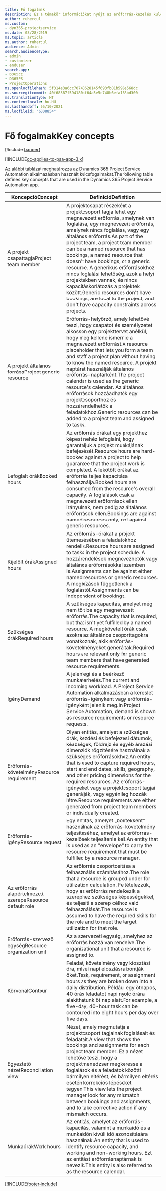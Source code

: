 ```yaml
---
title: Fő fogalmak
description: Ez a témakör információkat nyújt az erőforrás-kezelés kulcsfontosságú koncepcióiról a Project Service Automation területén.
author: ruhercul
ms.custom:
- dyn365-projectservice
ms.date: 03/28/2019
ms.topic: article
ms.author: ruhercul
audience: Admin
search.audienceType:
- admin
- customizer
- enduser
search.app:
- D365CE
- D365PS
- ProjectOperations
ms.openlocfilehash: 5f314e3a6cc70748628145f693fb81b598e568dc
ms.sourcegitcommit: 40f68387f594180af64a5e5c748b6efa188bd300
ms.translationtype: HT
ms.contentlocale: hu-HU
ms.lasthandoff: 05/10/2021
ms.locfileid: "6008854"
---
```

# <a name="key-concepts"></a><span data-ttu-id="1c90a-103">Fő fogalmak</span><span class="sxs-lookup"><span data-stu-id="1c90a-103">Key concepts</span></span>

[!include [banner](../includes/psa-now-project-operations.md)]

[!INCLUDE[cc-applies-to-psa-app-3.x](../includes/cc-applies-to-psa-app-3x.md)]

<span data-ttu-id="1c90a-104">Az alábbi táblázat meghatározza az Dynamics 365 Project Service Automation alkalmazásban használt kulcsfogalmakat.</span><span class="sxs-lookup"><span data-stu-id="1c90a-104">The following table defines key concepts that are used in the Dynamics 365 Project Service Automation app.</span></span>

| <span data-ttu-id="1c90a-105">Koncepció</span><span class="sxs-lookup"><span data-stu-id="1c90a-105">Concept</span></span>                    | <span data-ttu-id="1c90a-106">Definíció</span><span class="sxs-lookup"><span data-stu-id="1c90a-106">Definition</span></span> |
|----------------------------|------------|
| <span data-ttu-id="1c90a-107">A projekt csapattagja</span><span class="sxs-lookup"><span data-stu-id="1c90a-107">Project team member</span></span>        | <span data-ttu-id="1c90a-108">A projektcsapat részeként a projektcsoport tagja lehet egy megnevezett erőforrás, amelynek van foglalása, egy megnevezett erőforrás, amelynek nincs foglalása, vagy egy általános erőforrás.</span><span class="sxs-lookup"><span data-stu-id="1c90a-108">As part of the project team, a project team member can be a named resource that has bookings, a named resource that doesn't have bookings, or a generic resource.</span></span> <span data-ttu-id="1c90a-109">A generikus erőforrásokhoz nincs foglalási lehetőség, azok a helyi projektekben vannak, és nincs kapacitáskorlátozás a projektek között.</span><span class="sxs-lookup"><span data-stu-id="1c90a-109">Generic resources don't have bookings, are local to the project, and don't have capacity constraints across projects.</span></span> |
| <span data-ttu-id="1c90a-110">A projekt általános forrása</span><span class="sxs-lookup"><span data-stu-id="1c90a-110">Project generic resource</span></span>   | <span data-ttu-id="1c90a-111">Erőforrás-helyőrző, amely lehetővé teszi, hogy csapatot és személyzetet alkosson egy projekttervet anélkül, hogy meg kellene ismernie a megnevezett erőforrást.</span><span class="sxs-lookup"><span data-stu-id="1c90a-111">A resource placeholder that lets you form a team and staff a project plan without having to know the named resource.</span></span> <span data-ttu-id="1c90a-112">A projekt naptárát használják általános erőforrás-naptárként.</span><span class="sxs-lookup"><span data-stu-id="1c90a-112">The project calendar is used as the generic resource's calendar.</span></span> <span data-ttu-id="1c90a-113">Az általános erőforrások hozzáadhatók egy projektcsoporthoz és hozzárendelhetők a feladatokhoz.</span><span class="sxs-lookup"><span data-stu-id="1c90a-113">Generic resources can be added to a project team and assigned to tasks.</span></span> |
| <span data-ttu-id="1c90a-114">Lefoglalt órák</span><span class="sxs-lookup"><span data-stu-id="1c90a-114">Booked hours</span></span>               | <span data-ttu-id="1c90a-115">Az erőforrás órákat egy projekthez képest nehéz lefoglalni, hogy garantáljuk a projekt munkájának befejezését.</span><span class="sxs-lookup"><span data-stu-id="1c90a-115">Resource hours are hard-booked against a project to help guarantee that the project work is completed.</span></span> <span data-ttu-id="1c90a-116">A lekötött órákat az erőforrás teljes kapacitása felhasználja.</span><span class="sxs-lookup"><span data-stu-id="1c90a-116">Booked hours are consumed from the resource's overall capacity.</span></span> <span data-ttu-id="1c90a-117">A foglalások csak a megnevezett erőforrások ellen irányulnak, nem pedig az általános erőforrások ellen.</span><span class="sxs-lookup"><span data-stu-id="1c90a-117">Bookings are against named resources only, not against generic resources.</span></span> |
| <span data-ttu-id="1c90a-118">Kijelölt órák</span><span class="sxs-lookup"><span data-stu-id="1c90a-118">Assigned hours</span></span>             | <span data-ttu-id="1c90a-119">Az erőforrás-órákat a projekt ütemezésében a feladatokhoz rendelik.</span><span class="sxs-lookup"><span data-stu-id="1c90a-119">Resource hours are assigned to tasks in the project schedule.</span></span> <span data-ttu-id="1c90a-120">A hozzárendelések megnevezhetők vagy általános erőforrásokkal szemben is.</span><span class="sxs-lookup"><span data-stu-id="1c90a-120">Assignments can be against either named resources or generic resources.</span></span> <span data-ttu-id="1c90a-121">A megbízások függetlenek a foglalástól.</span><span class="sxs-lookup"><span data-stu-id="1c90a-121">Assignments can be independent of bookings.</span></span> |
| <span data-ttu-id="1c90a-122">Szükséges órák</span><span class="sxs-lookup"><span data-stu-id="1c90a-122">Required hours</span></span>             | <span data-ttu-id="1c90a-123">A szükséges kapacitás, amelyet még nem tölt be egy megnevezett erőforrás.</span><span class="sxs-lookup"><span data-stu-id="1c90a-123">The capacity that is required, but that isn't yet fulfilled by a named resource.</span></span> <span data-ttu-id="1c90a-124">A megkövetelt órák csak azokra az általános csoporttagokra vonatkoznak, akik erőforrás-követelményeket generáltak.</span><span class="sxs-lookup"><span data-stu-id="1c90a-124">Required hours are relevant only for generic team members that have generated resource requirements.</span></span> |
| <span data-ttu-id="1c90a-125">Igény</span><span class="sxs-lookup"><span data-stu-id="1c90a-125">Demand</span></span>                     | <span data-ttu-id="1c90a-126">A jelenlegi és a beérkező munkaterhelés.</span><span class="sxs-lookup"><span data-stu-id="1c90a-126">The current and incoming workload.</span></span> <span data-ttu-id="1c90a-127">A Project Service Automation alkalmazásban a kereslet erőforrás-igényként vagy erőforrás-igényként jelenik meg.</span><span class="sxs-lookup"><span data-stu-id="1c90a-127">In Project Service Automation, demand is shown as resource requirements or resource requests.</span></span> |
| <span data-ttu-id="1c90a-128">Erőforrás-követelmény</span><span class="sxs-lookup"><span data-stu-id="1c90a-128">Resource requirement</span></span>       | <span data-ttu-id="1c90a-129">Olyan entitás, amelyet a szükséges órák, kezdési és befejezési dátumok, készségek, földrajz és egyéb árazási dimenziók rögzítésére használnak a szükséges erőforrásokhoz.</span><span class="sxs-lookup"><span data-stu-id="1c90a-129">An entity that is used to capture required hours, start and end dates, skills, geography, and other pricing dimensions for the required resources.</span></span> <span data-ttu-id="1c90a-130">Az erőforrás-igényeket vagy a projektcsoport tagjai generálják, vagy egyénileg hozzák létre.</span><span class="sxs-lookup"><span data-stu-id="1c90a-130">Resource requirements are either generated from project team members or individually created.</span></span> |
| <span data-ttu-id="1c90a-131">Erőforrás-igény</span><span class="sxs-lookup"><span data-stu-id="1c90a-131">Resource request</span></span>           | <span data-ttu-id="1c90a-132">Egy entitás, amelyet „borítékként” használnak az erőforrás-követelmény teljesítéséhez, amelyet az erőforrás-kezelőnek teljesítenie kell.</span><span class="sxs-lookup"><span data-stu-id="1c90a-132">An entity that is used as an "envelope" to carry the resource requirement that must be fulfilled by a resource manager.</span></span> |
| <span data-ttu-id="1c90a-133">Az erőforrás alapértelmezett szerepe</span><span class="sxs-lookup"><span data-stu-id="1c90a-133">Resource default role</span></span>      | <span data-ttu-id="1c90a-134">Az erőforrás csoportosítása a felhasználás számításához.</span><span class="sxs-lookup"><span data-stu-id="1c90a-134">The role that a resource is grouped under for utilization calculation.</span></span> <span data-ttu-id="1c90a-135">Feltételezzük, hogy az erőforrás rendelkezik a szerephez szükséges képességekkel, és teljesíti a szerep célhoz való felhasználását.</span><span class="sxs-lookup"><span data-stu-id="1c90a-135">The resource is assumed to have the required skills for the role and to meet the target utilization for that role.</span></span> |
| <span data-ttu-id="1c90a-136">Erőforrás-szervező egység</span><span class="sxs-lookup"><span data-stu-id="1c90a-136">Resource organization unit</span></span> | <span data-ttu-id="1c90a-137">Az a szervezeti egység, amelyhez az erőforrás hozzá van rendelve.</span><span class="sxs-lookup"><span data-stu-id="1c90a-137">The organizational unit that a resource is assigned to.</span></span> |
| <span data-ttu-id="1c90a-138">Körvonal</span><span class="sxs-lookup"><span data-stu-id="1c90a-138">Contour</span></span>                    | <span data-ttu-id="1c90a-139">Feladat, követelmény vagy kiosztási óra, mivel napi eloszlásra bontják őket.</span><span class="sxs-lookup"><span data-stu-id="1c90a-139">Task, requirement, or assignment hours as they are broken down into a daily distribution.</span></span> <span data-ttu-id="1c90a-140">Például egy ötnapos, 40 órás feladatot napi nyolc órára alakíthatunk öt nap alatt.</span><span class="sxs-lookup"><span data-stu-id="1c90a-140">For example, a five-day, 40-hour task can be contoured into eight hours per day over five days.</span></span> |
| <span data-ttu-id="1c90a-141">Egyeztető nézet</span><span class="sxs-lookup"><span data-stu-id="1c90a-141">Reconciliation view</span></span>        | <span data-ttu-id="1c90a-142">Nézet, amely megmutatja a projektcsoport tagjainak foglalásait és feladatait.</span><span class="sxs-lookup"><span data-stu-id="1c90a-142">A view that shows the bookings and assignments for each project team member.</span></span> <span data-ttu-id="1c90a-143">Ez a nézet lehetővé teszi, hogy a projektmenedzser megkeresse a foglalások és a feladatok közötti bármilyen eltérést, és bármilyen eltérés esetén korrekciós lépéseket tegyen.</span><span class="sxs-lookup"><span data-stu-id="1c90a-143">This view lets the project manager look for any mismatch between bookings and assignments, and to take corrective action if any mismatch occurs.</span></span> |
| <span data-ttu-id="1c90a-144">Munkaórák</span><span class="sxs-lookup"><span data-stu-id="1c90a-144">Work hours</span></span>                 | <span data-ttu-id="1c90a-145">Az entitás, amelyet az erőforrás-kapacitás, valamint a munkaidő és a munkaidőn kívüli idő azonosítására használnak.</span><span class="sxs-lookup"><span data-stu-id="1c90a-145">An entity that is used to identify resource capacity, and working and non-working hours.</span></span> <span data-ttu-id="1c90a-146">Ezt az entitást erőforrásnaptárnak is nevezik.</span><span class="sxs-lookup"><span data-stu-id="1c90a-146">This entity is also referred to as the resource calendar.</span></span> |


[!INCLUDE[footer-include](../includes/footer-banner.md)]